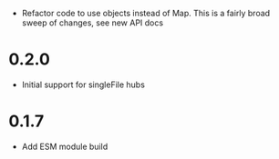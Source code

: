 - Refactor code to use objects instead of Map. This is a fairly broad sweep of
  changes, see new API docs

# 0.2.0

- Initial support for singleFile hubs

# 0.1.7

- Add ESM module build
